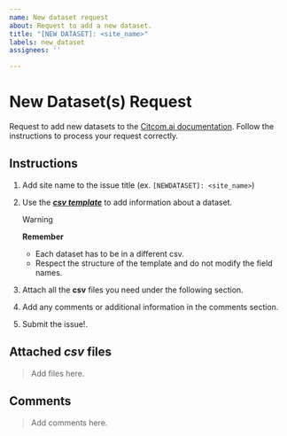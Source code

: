 ```yaml
---
name: New dataset request
about: Request to add a new dataset.
title: "[NEW DATASET]: <site_name>"
labels: new_dataset
assignees: ''

---
```


# New Dataset(s) Request

Request to add new datasets to the [Citcom.ai documentation](https://citcom-vrain.github.io/data_catalog/). Follow the instructions to process your request correctly.

## Instructions

1. Add site name to the issue title (ex. `[NEWDATASET]: <site_name>`)
2. Use the [**_csv template_**](https://github.com/CitCom-VRAIN/CitCom-VRAIN.github.io/blob/main/templates/NEW_DATASET_TEMPLATE.csv) to add information about a dataset. 
    >[!WARNING]
    > **Remember**
    >
    > - Each dataset has to be in a different csv. 
    > - Respect the structure of the template and do not modify the field names.

3. Attach all the **csv** files you need under the following section.
4. Add any comments or additional information in the comments section.
5. Submit the issue!.

## Attached _csv_ files

> Add files here.

## Comments

> Add comments here.